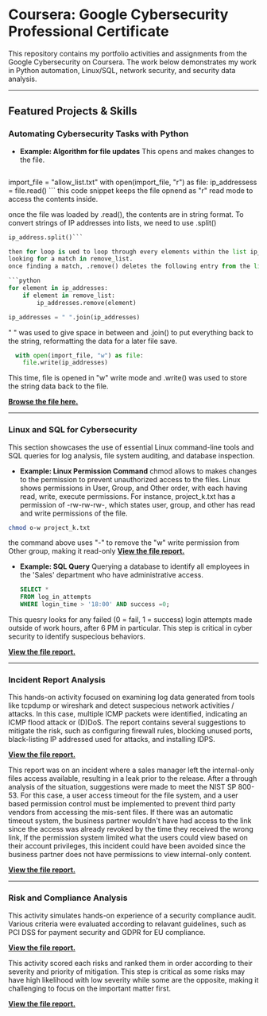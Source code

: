 # Coursera: Google Cybersecurity Professional Certificate

This repository contains my portfolio activities and assignments from the Google Cybersecurity on Coursera. The work below demonstrates my work in Python automation, Linux/SQL, network security, and security data analysis.

---

## Featured Projects & Skills

### Automating Cybersecurity Tasks with Python

* **Example: Algorithm for file updates**
    This opens and makes changes to the file.

    ```python
import_file = "allow_list.txt"
with open(import_file, "r") as file:
	ip_addressess = file.read()
    ```
this code snippet keeps the file opnend as "r" read mode to access the contents inside.

once the file was loaded by .read(), the contents are in string format.
To convert strings of IP addresses into lists, we need to use .split()

```python
ip_address.split()```

then for loop is ued to loop through every elements within the list ip_addressess, 
looking for a match in remove_list.
once finding a match, .remove() deletes the following entry from the list.

```python
for element in ip_addresses:
    if element in remove_list:
        ip_addresses.remove(element)

ip_addresses = " ".join(ip_addresses)   
```
" " was used to give space in between and .join() to put everything back to the string, reformatting the data for a later file save.

```python
  with open(import_file, "w") as file:
    file.write(ip_addresses)
```
This time, file is opened in "w" write mode and .write() was used to store the string data back to the file.

[**Browse the file here.**](https://github.com/NabiCook/coursera-works/tree/main/GoogleCybersecurity/Automating-Cybersecurity-Tasks-with-Python)

---

### Linux and SQL for Cybersecurity

This section showcases the use of essential Linux command-line tools and SQL queries for log analysis, file system auditing, and database inspection.

* **Example: Linux Permission Command**
    chmod allows to makes changes to the permission to prevent unauthorized access to the files.  Linux shows permissions in User, Group, and Other order, with each having read, write, execute permissions. For instance, project_k.txt has a permission of -rw-rw-rw-, which states user, group, and other has read and write permissions of the file.
```bash
chmod o-w project_k.txt
```
the command above uses "-" to remove the "w" write permission from Other group, making it read-only 
[**View the file report.**](https://github.com/NabiCook/coursera-works/blob/main/GoogleCybersecurity/File%20permissions%20in%20Linux.docx)


* **Example: SQL Query**
    Querying a database to identify all employees in the 'Sales' department who have administrative access.
    ```sql
    SELECT *
    FROM log_in_attempts
    WHERE login_time > '18:00' AND success =0;
    ```
This quesry looks for any failed (0 = fail, 1 = success) login attempts made outside of work hours, after 6 PM in particular. This step is critical in cyber security to identify suspecious behaviors.

[**View the file report.**](https://github.com/NabiCook/coursera-works/blob/main/GoogleCybersecurity/Apply%20filters%20to%20SQL%20queries.docx)

---


### Incident Report Analysis

This hands-on activity focused on examining log data generated from tools like tcpdump or wireshark and detect suspecious network activities / attacks. In this case, multiple ICMP packets were identified, indicating an ICMP flood attack or (D)DoS. The report contains several suggestions to mitigate the risk, such as configuring firewall rules, blocking unused ports, black-listing IP addressed used for attacks, and installing IDPS.

[**View the file report.**](https://github.com/NabiCook/coursera-works/blob/main/GoogleCybersecurity/Incident%20report%20analysis.docx)


This report was on an incident where a sales manager left the internal-only files access available, resulting in a leak prior to the release. After a through analysis of the situation, suggestions were made to meet the NIST SP 800-53. For this case, a user access timeout for the file system, and a user based permission control must be implemented to prevent third party vendors from accessing the mis-sent files.
If there was an automatic timeout system, the business partner wouldn't have had access to the link since the access was already revoked by the time they received the wrong link, If the permission system limited what the users could view based on their account privileges, this incident could have been avoided since the business partner does not have permissions to view  internal-only content.

[**View the file report.**](https://github.com/NabiCook/coursera-works/blob/main/GoogleCybersecurity/Activity%20Template_%20Data%20leak%20worksheet.docx)


---

### Risk and Compliance Analysis
This activity simulates hands-on experience of a security compliance audit. Various criteria were evaluated according to relavant guidelines, such as PCI DSS for payment security and GDPR for EU compliance.

[**View the file report.**](https://github.com/NabiCook/coursera-works/blob/main/GoogleCybersecurity/Controls%20and%20compliance%20checklist.pdf)

This activity scored each risks and ranked them in order according to their severity and priority of mitigation. This step is critical as some risks may have high likelihood with low severity while some are the opposite, making it challenging to focus on the important matter first.

[**View the file report.**](https://github.com/NabiCook/coursera-works/tree/main/GoogleCybersecurity)